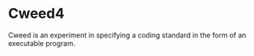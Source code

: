 # Cweed4
Cweed is an experiment in specifying a coding standard in the form of an executable program.
